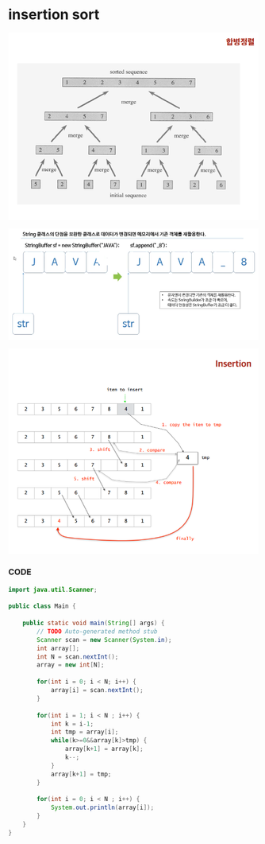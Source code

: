 # insertion sort

![](../.gitbook/assets/image%20%2837%29.png)

![](../.gitbook/assets/image%20%2849%29.png)

![](../.gitbook/assets/image%20%2846%29.png)

### CODE

```java
import java.util.Scanner;

public class Main {

	public static void main(String[] args) {
		// TODO Auto-generated method stub
		Scanner scan = new Scanner(System.in);
		int array[];
		int N = scan.nextInt();
		array = new int[N];
		
		for(int i = 0; i < N; i++) {
			array[i] = scan.nextInt();
		}
		
		for(int i = 1; i < N ; i++) {
			int k = i-1;
			int tmp = array[i];
			while(k>=0&&array[k]>tmp) {
				array[k+1] = array[k];
				k--;
			}
			array[k+1] = tmp;
		}
		
		for(int i = 0; i < N ; i++) {
			System.out.println(array[i]);
		}
	}
}

```

